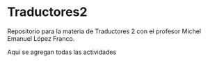 # Traductores2
Repositorio para la materia de Traductores 2 con el profesor Michel Emanuel López Franco.

Aqui se agregan todas las actividades
